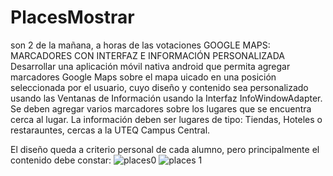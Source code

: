 # PlacesMostrar
son 2 de la mañana, a horas de las votaciones
GOOGLE MAPS: MARCADORES CON INTERFAZ E INFORMACIÓN PERSONALIZADA
Desarrollar una aplicación móvil nativa android que permita agregar marcadores Google Maps sobre el mapa uicado en una posición seleccionada por el usuario, cuyo diseño y contenido sea personalizado usando las Ventanas de Información usando la Interfaz  InfoWindowAdapter. Se deben agregar varios marcadores sobre los lugares que se encuentra cerca al lugar. La información deben ser lugares de tipo: Tiendas, Hoteles o restarauntes, cercas a la UTEQ Campus Central.

El diseño queda a criterio personal de cada alumno, pero principalmente el contenido debe constar: 
![places0](https://github.com/vales-alfre/PlacesMostrar/assets/97996152/2a0bf0f5-482f-48b0-8a45-926dc88c73ee)
![places 1](https://github.com/vales-alfre/PlacesMostrar/assets/97996152/463687a4-5b48-4c68-9733-9b42dc710459)
